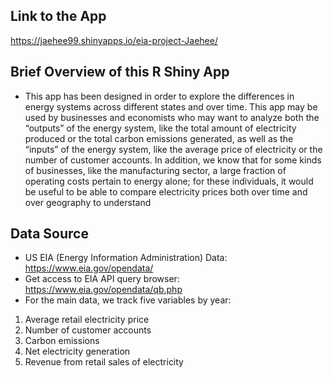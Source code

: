 ## Link to the App 
https://jaehee99.shinyapps.io/eia-project-Jaehee/

## Brief Overview of this R Shiny App 
- This app has been designed in order to explore the differences in energy systems across different states and over time. This app may be used by businesses and economists who may want to analyze both the “outputs” of the energy system, like the total amount of electricity produced or the total carbon emissions generated, as well as the “inputs” of the energy system, like the average price of electricity or the number of customer accounts. In addition, we know that for some kinds of businesses, like the manufacturing sector, a large fraction of operating costs pertain to energy alone; for these individuals, it would be useful to be able to compare electricity prices both over time and over geography to understand

## Data Source
- US EIA (Energy Information Administration) Data: https://www.eia.gov/opendata/
- Get access to EIA API query browser: https://www.eia.gov/opendata/qb.php
- For the main data, we track five variables by year:
1. Average retail electricity price
2. Number of customer accounts
3. Carbon emissions
4. Net electricity generation
5. Revenue from retail sales of electricity

